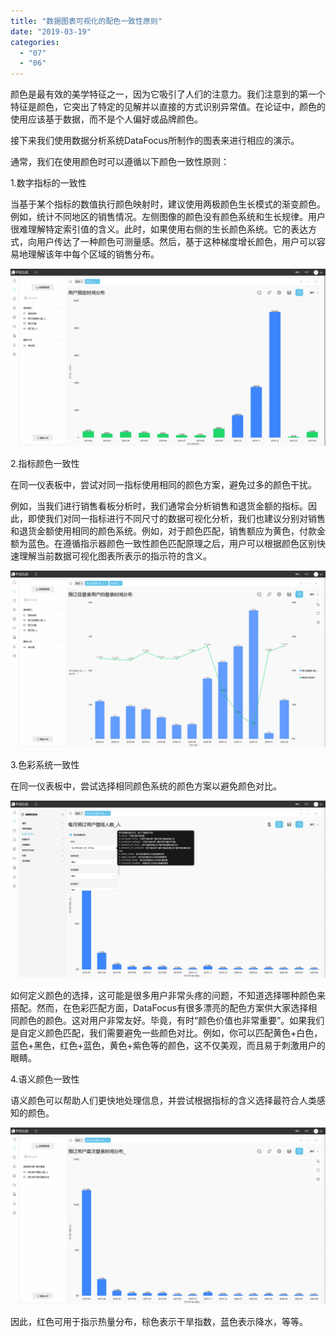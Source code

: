 ```yaml
---
title: "数据图表可视化的配色一致性原则"
date: "2019-03-19"
categories: 
  - "07"
  - "06"
---
```


颜色是最有效的美学特征之一，因为它吸引了人们的注意力。我们注意到的第一个特征是颜色，它突出了特定的见解并以直接的方式识别异常值。在论证中，颜色的使用应该基于数据，而不是个人偏好或品牌颜色。

接下来我们使用数据分析系统DataFocus所制作的图表来进行相应的演示。

通常，我们在使用颜色时可以遵循以下颜色一致性原则：

1.数字指标的一致性

当基于某个指标的数值执行颜色映射时，建议使用两极颜色生长模式的渐变颜色。例如，统计不同地区的销售情况。左侧图像的颜色没有颜色系统和生长规律。用户很难理解特定索引值的含义。此时，如果使用右侧的生长颜色系统。它的表达方式，向用户传达了一种颜色可测量感。然后，基于这种梯度增长颜色，用户可以容易地理解该年中每个区域的销售分布。

![](images/word-image-128.png)

2.指标颜色一致性

在同一仪表板中，尝试对同一指标使用相同的颜色方案，避免过多的颜色干扰。

例如，当我们进行销售看板分析时，我们通常会分析销售和退货金额的指标。因此，即使我们对同一指标进行不同尺寸的数据可视化分析，我们也建议分别对销售和退货金额使用相同的颜色系统。例如，对于颜色匹配，销售额应为黄色，付款金额为蓝色。在遵循指示器颜色一致性颜色匹配原理之后，用户可以根据颜色区别快速理解当前数据可视化图表所表示的指示符的含义。

![](images/word-image-129.png)

3.色彩系统一致性

在同一仪表板中，尝试选择相同颜色系统的颜色方案以避免颜色对比。

![](images/word-image-130.png)

如何定义颜色的选择，这可能是很多用户非常头疼的问题，不知道选择哪种颜色来搭配。然而，在色彩匹配方面，DataFocus有很多漂亮的配色方案供大家选择相同颜色的颜色。这对用户非常友好。毕竟，有时“颜色价值也非常重要”。如果我们是自定义颜色匹配，我们需要避免一些颜色对比。例如，你可以匹配黄色+白色，蓝色+黑色，红色+蓝色，黄色+紫色等的颜色，这不仅美观，而且易于刺激用户的眼睛。

4.语义颜色一致性

语义颜色可以帮助人们更快地处理信息，并尝试根据指标的含义选择最符合人类感知的颜色。

![](images/word-image-131.png)

因此，红色可用于指示热量分布，棕色表示干旱指数，蓝色表示降水，等等。
